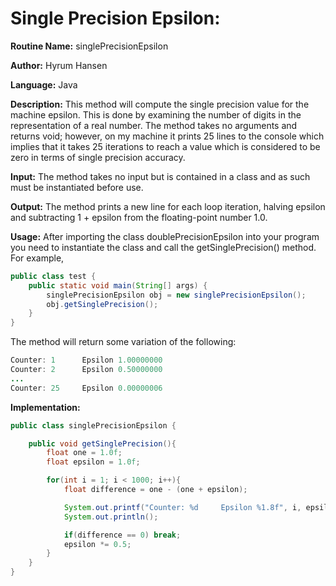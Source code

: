 # Single Precision Epsilon:

**Routine Name:** singlePrecisionEpsilon

**Author:** Hyrum Hansen

**Language:** Java

**Description:** This method will compute the single precision value for the machine epsilon. This is done by examining the number of digits in the representation of a real number. The method takes no arguments and returns void; however, on my machine it prints 25 lines to the console which implies that it takes 25 iterations to reach a value which is considered to be zero in terms of single precision accuracy.

**Input:** The method takes no input but is contained in a class and as such must be instantiated before use. 

**Output:** The method prints a new line for each loop iteration, halving epsilon and subtracting 1 + epsilon from the floating-point number 1.0.

**Usage:** After importing the class doublePrecisionEpsilon into your program you need to instantiate the class and call the getSinglePrecision() method. For example,

```java
public class test {
    public static void main(String[] args) {
        singlePrecisionEpsilon obj = new singlePrecisionEpsilon();
        obj.getSinglePrecision();
    }
}
```

The method will return some variation of the following:

```java
Counter: 1      Epsilon 1.00000000
Counter: 2      Epsilon 0.50000000
...
Counter: 25     Epsilon 0.00000006
```

**Implementation:**

```java
public class singlePrecisionEpsilon {

    public void getSinglePrecision(){
        float one = 1.0f;
        float epsilon = 1.0f;

        for(int i = 1; i < 1000; i++){
            float difference = one - (one + epsilon);

            System.out.printf("Counter: %d     Epsilon %1.8f", i, epsilon);
            System.out.println();

            if(difference == 0) break;
            epsilon *= 0.5;
        }
    }
}
```
